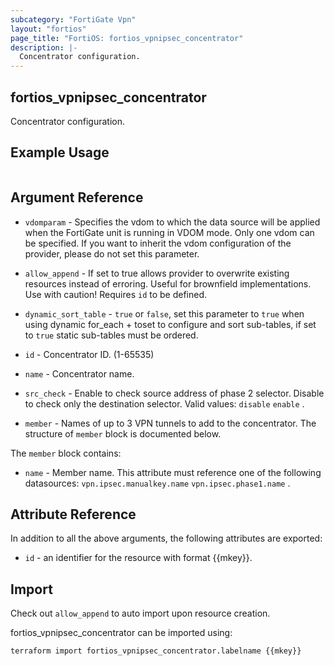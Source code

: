 ```yaml
---
subcategory: "FortiGate Vpn"
layout: "fortios"
page_title: "FortiOS: fortios_vpnipsec_concentrator"
description: |-
  Concentrator configuration.
---
```


## fortios_vpnipsec_concentrator
Concentrator configuration.

## Example Usage

```hcl

```

## Argument Reference
* `vdomparam` - Specifies the vdom to which the data source will be applied when the FortiGate unit is running in VDOM mode. Only one vdom can be specified. If you want to inherit the vdom configuration of the provider, please do not set this parameter.
* `allow_append` - If set to true allows provider to overwrite existing resources instead of erroring. Useful for brownfield implementations. Use with caution! Requires `id` to be defined.
* `dynamic_sort_table` - `true` or `false`, set this parameter to `true` when using dynamic for_each + toset to configure and sort sub-tables, if set to `true` static sub-tables must be ordered.

* `id` - Concentrator ID. (1-65535)
* `name` - Concentrator name.
* `src_check` - Enable to check source address of phase 2 selector. Disable to check only the destination selector. Valid values: `disable` `enable` .
* `member` - Names of up to 3 VPN tunnels to add to the concentrator. The structure of `member` block is documented below.

The `member` block contains:

* `name` - Member name. This attribute must reference one of the following datasources: `vpn.ipsec.manualkey.name` `vpn.ipsec.phase1.name` .

## Attribute Reference

In addition to all the above arguments, the following attributes are exported:
* `id` - an identifier for the resource with format {{mkey}}.

## Import

Check out `allow_append` to auto import upon resource creation.

fortios_vpnipsec_concentrator can be imported using:
```sh
terraform import fortios_vpnipsec_concentrator.labelname {{mkey}}
```
